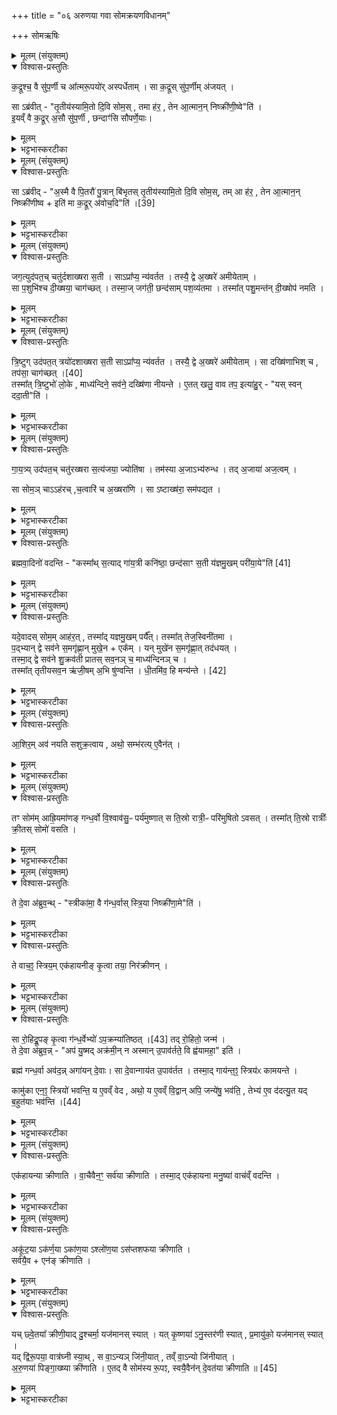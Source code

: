 +++
title = "०६ अरुणया गवा सोमक्रयणविधानम्"

+++
सोमऋषिः

<details><summary>मूलम् (संयुक्तम्)</summary>

क॒द्रूश्च॒ वै सु॑प॒र्णी चा᳚त्मरू॒पयो॑रस्पर्धेता॒ꣳ॒ सा क॒द्रूस्सु॑प॒र्णीम॑जय॒थ्साब्र॑वीत्तृ॒तीय॑स्यामि॒तो दि॒वि सोम॒स्तमा ह॑र॒ तेना॒त्मान॒न्निष्क्री॑णी॒ष्वेती॒यव्ँवै क॒द्रूर॒सौ सु॑प॒र्णी छन्दाꣳ॑सि सौपर्णे॒यास्
</details>

<details open><summary>विश्वास-प्रस्तुतिः</summary>

क॒द्रूश्च॒ वै सु॑प॒र्णी च आ᳚त्मरू॒पयो॑र् अस्पर्धेताम् ।
सा क॒द्रूस् सु॑प॒र्णीम् अ॑जयत् ।  

सा ऽब्र॑वीत् -
"तृ॒तीय॑स्यामि॒तो दि॒वि सोम॒स् , तमा ह॑र॒ , तेन आ॒त्मान॒न् निष्क्री॑णी॒ष्वे"ति॑ ।  
इ॒यव्ँ वै क॒द्रूर् अ॒सौ सु॑प॒र्णी , छन्दाꣳ॑सि सौपर्णे॒याः।
</details>

<details><summary>मूलम्</summary>

क॒द्रूश्च॒ वै सु॑प॒र्णी च आ᳚त्मरू॒पयो॑र् अस्पर्धेताम् ।
सा क॒द्रूस् सु॑प॒र्णीम् अ॑जयत् ।  

सा ऽब्र॑वीत् -
"तृ॒तीय॑स्यामि॒तो दि॒वि सोम॒स् , तमा ह॑र॒ , तेन आ॒त्मान॒न् निष्क्री॑णी॒ष्वे"ति॑ ।  
इ॒यव्ँ वै क॒द्रूर् अ॒सौ सु॑प॒र्णी , छन्दाꣳ॑सि सौपर्णे॒याः।
</details>

<details><summary>भट्टभास्करटीका</summary>

1अथ सवनगुणान्विधास्यन् तदर्थं गायत्रीं स्तोतुमाह - कद्रूरित्यादि ॥ दिव्यमातरावेते आत्मरूपयोर्निजसौन्दर्यनिमित्तमहं दर्शनीयाऽहं दर्शनीयेति सपत्नीत्वादस्पर्धेतां स्पर्धमाने विप्रतिपत्तिमकुरुताम् । 'कद्रुकमण्डल्वोः' इति कद्रुशब्दादूङ्प्रत्ययः । 'पाककर्ण' इत्यादिना सुपर्णशब्दात् ङीष् । ततस्सा कद्रूस्सुपर्णीमजयत् रूपवत्तया तां जित्वा दासीं जग्राह । ततस्सा कद्रूस्सुपर्णीमब्रवीत् । इतस्तृतीयस्यां दिवि सोमो यागात्मा वर्तते, तदानयनेन हेतुना आत्मानं निष्क्रीणीष्व त्वां दासीभावान्मोचयेति । देवनशीलत्वात्त्रयोपि लोका दिव इत्युच्यन्ते, तत्र भूमिष्ठा कद्रूराह - इतस्तृतीयस्यां दिवीति । यद्वा - द्यौरेव त्रिखण्डा, तत्र दिविष्ठैवाह - इतस्तृतीयस्मिन् द्युखण्डे सोमो वर्तते इति । 'तीयस्य वा ङित्सूपसंख्यानम्' इति स्याभावः । 'ऊडिदम्' इतीदमो विभक्तेरुदात्तत्वम् । इयं वा इत्यादि । दिवः पुत्रत्वेन प्रसिद्धानि छन्दांसि, तानि सौपर्णेयाः सुपर्णीपुत्राः केचन दिव्यजनाः, त एव छन्दांसि गायत्र्यादीनि । यद्वा - लिङ्गव्यत्ययः । छन्दांसि सुपर्णापत्यानीत्यर्थः । स्त्रीभ्यो ढकि 'कितः' इत्यन्तोदात्तत्वम् ॥
</details>

<details><summary>मूलम् (संयुक्तम्)</summary>

साब्र॑वीद॒स्मै वै पि॒तरौ॑ पु॒त्रान्बि॑भृतस्तृ॒तीय॑स्यामि॒तो दि॒वि सोम॒स्तमा ह॑र॒ तेना॒त्मान॒न्निष्क्री॑णीष्व [39]  
इति॑ मा क॒द्रूर॑वोच॒दिति॒
</details>

<details open><summary>विश्वास-प्रस्तुतिः</summary>

सा ऽब्र॑वीद् -
"अ॒स्मै वै पि॒तरौ॑ पु॒त्रान् बि॑भृतस् तृ॒तीय॑स्यामि॒तो दि॒वि सोम॒स्,
तम् आ ह॑र॒ ,
तेन आ॒त्मान॒न् निष्क्री॑णीष्व + इति॑ मा क॒द्रूर् अ॑वोच॒दि"ति॑ ।[39]
</details>

<details><summary>मूलम्</summary>

सा ऽब्र॑वीद् -
"अ॒स्मै वै पि॒तरौ॑ पु॒त्रान् बि॑भृतस् तृ॒तीय॑स्यामि॒तो दि॒वि सोम॒स्,
तम् आ ह॑र॒ ,
तेन आ॒त्मान॒न् निष्क्री॑णीष्व + इति॑ मा क॒द्रूर् अ॑वोच॒दि"ति॑ ।[39]
</details>

<details><summary>भट्टभास्करटीका</summary>

2अथ सा कद्र्वा तथोक्ता सा सुपर्णी पुत्रानब्रवीत् अस्मै ईदृशाय प्रयोजनाय आर्तिपरित्राणाय पितरौ माता च पिता च पुत्रान् दुःखात्त्रायकस्वभावान् सुतान् बिभृतः उत्पाद्य पोषयतः । 'पिता मात्रा' इत्येकशेषः, पूर्ववदिदमो विभक्तेरुदात्तत्वम् । किं तवागमनमिति चेत्? श्रूयतां पुत्रकाः - तृतीयस्यामिता दिवि सोमस्तमाहर तेनात्मानं निष्क्रीणीष्वेति मां कद्रूरवोचत् निजरूपवत्तया गर्विता दासीमिव मां मन्यमाना इत्थमवमन्यते । ततोस्मिन् व्यसनसंकटे नियग्नामितो मां त्रायध्वमिति ॥
</details>

<details><summary>मूलम् (संयुक्तम्)</summary>

जग॒त्युद॑पत॒च्चतु॑र्दशाख्षरा स॒ती साऽप्रा᳚प्य॒ न्य॑वर्तत॒ तस्यै॒ द्वे अ॒ख्षरे॑ अमीयेता॒ꣳ॒ सा प॒शुभि॑श्च दी॒ख्षया॒ चाग॑च्छ॒त्तस्मा॒ज्जग॑ती॒ छन्द॑साम्पश॒व्य॑तमा॒ तस्मा᳚त्पशु॒मन्त॑न्दी॒ख्षोप॑ नमति
</details>

<details open><summary>विश्वास-प्रस्तुतिः</summary>

जग॒त्युद॑पत॒च् चतु॑र्दशाख्षरा स॒ती ।
साऽप्रा᳚प्य॒ न्य॑वर्तत ।
तस्यै॒ द्वे अ॒ख्षरे॑ अमीयेताम् ।  
सा प॒शुभि॑श्च दी॒ख्षया॒ चाग॑च्छत् ।
तस्मा॒ज् जग॑ती॒ छन्द॑साम् पश॒व्य॑तमा । तस्मा᳚त् पशु॒मन्त॑न् दी॒ख्षोप॑ नमति ।
</details>

<details><summary>मूलम्</summary>

जग॒त्युद॑पत॒च् चतु॑र्दशाख्षरा स॒ती ।
साऽप्रा᳚प्य॒ न्य॑वर्तत ।
तस्यै॒ द्वे अ॒ख्षरे॑ अमीयेताम् ।  
सा प॒शुभि॑श्च दी॒ख्षया॒ चाग॑च्छत् ।
तस्मा॒ज् जग॑ती॒ छन्द॑साम् पश॒व्य॑तमा । तस्मा᳚त् पशु॒मन्त॑न् दी॒ख्षोप॑ नमति ।
</details>

<details><summary>भट्टभास्करटीका</summary>

3अथ तछ्रुत्वा छन्दसां ज्येष्ठभूता जगती उदपतत् ऊर्ध्वं गता । सा चतुर्दशाक्षराऽपि सता सोममप्राप्य अलब्ध्वा न्यवर्तत तत्सकाशात्प्रतिनिवृत्ता । 'शतुरनुमः' इति नद्या उदात्तत्वम् । तस्यै तस्याः सोमेन रहितायाः द्वे अक्षरे अमीयेतामहीयेताम् । अशेस्सरप्रत्यये अक्षरम् । ततस्सा जगती तत्र तृतीयस्यां दिवि स्थितान् पशून् दीक्षां च दृष्ट्वा उपादाय तेनोभयेन सहिताऽऽगच्छत् । अन्य आहुः - चतुर्दशाक्षराऽपि सती सा अप्राप्य सोमसकाशमपि गन्तुमसमर्था न्यवर्तत । ततस्तस्याश्श्रान्तायाः द्वे अक्षरे अमीयेतां विशीर्णे अभवताम् । सा तादृशी तत्र स्थि- तान् पशून् दीक्षां च गृहीत्वा आगच्छदिति । तस्माच्छन्दसां मध्ये जगती पशव्यतमा अतिशयेन पशुभ्यो हिता । हितार्थे 'उगवादिभ्यो यत्' । यस्मादेवं पशुभिस्सह दीक्षा आगता, तस्मात्पशुमन्तं दीक्षोपनमति उपतिष्ठते दक्षिणा क्षीरादिसंपत्तेश्च । 'ह्रस्वनुड्भ्यां मतुप्' इति मतुप उदात्तत्वम् ॥
</details>

<details><summary>मूलम् (संयुक्तम्)</summary>

त्रि॒ष्टुगुद॑पत॒त्त्रयो॑दशाख्षरा स॒ती साऽप्रा᳚प्य॒ न्य॑वर्तत॒ तस्यै॒ द्वे अ॒ख्षरे॑ अमीयेता॒ꣳ॒ सा दख्षि॑णाभिश्च [40]  
तप॑सा॒ चाग॑च्छ॒त्तस्मा᳚त्त्रि॒ष्टुभो॑ लो॒के माध्य॑न्दिने॒ सव॑ने॒ दख्षि॑णा नीयन्त ए॒तत्खलु॒ वाव तप॒ इत्या॑हु॒र्यस्स्वन्ददा॒तीति॑
</details>

<details open><summary>विश्वास-प्रस्तुतिः</summary>

त्रि॒ष्टुग् उद॑पत॒त् त्रयो॑दशाख्षरा स॒ती
साऽप्रा᳚प्य॒ न्य॑वर्तत ।
तस्यै॒ द्वे अ॒ख्षरे॑ अमीयेताम् ।
सा दख्षि॑णाभिश् च , तप॑सा॒ चाग॑च्छत् ।[40]  
तस्मा᳚त् त्रि॒ष्टुभो॑ लो॒के , माध्य॑न्दिने॒ सव॑ने॒ दख्षि॑णा नीयन्ते ।
ए॒तत् खलु॒ वाव तप॒ इत्या॑हु॒र् - "यस् स्वन् ददा॒ती"ति॑ ।
</details>

<details><summary>मूलम्</summary>

त्रि॒ष्टुग् उद॑पत॒त् त्रयो॑दशाख्षरा स॒ती
साऽप्रा᳚प्य॒ न्य॑वर्तत ।
तस्यै॒ द्वे अ॒ख्षरे॑ अमीयेताम् ।
सा दख्षि॑णाभिश् च , तप॑सा॒ चाग॑च्छत् ।[40]  
तस्मा᳚त् त्रि॒ष्टुभो॑ लो॒के , माध्य॑न्दिने॒ सव॑ने॒ दख्षि॑णा नीयन्ते ।
ए॒तत् खलु॒ वाव तप॒ इत्या॑हु॒र् - "यस् स्वन् ददा॒ती"ति॑ ।
</details>

<details><summary>भट्टभास्करटीका</summary>

4त्रिष्टुगुदपतदित्यादि ॥ गतम् । सा दक्षिणाभिश्च तपसा च दानलक्षणेन आगच्छत् । तस्मात्त्रिष्टुभो लोके स्थाने माध्यान्दिनसवने दक्षिणा नीयन्ते । उत्सादिर्मध्यन्दिनशब्दः । अधुना माध्यन्दिने सवने, दानमेव तप इत्याह - यत् स्वं ददाति एतदेव खलु तप इत्याहुः । ददातीति 'अभ्यस्तानामादिः' इत्याद्युदात्तत्वम् ॥
</details>

<details><summary>मूलम् (संयुक्तम्)</summary>

गाय॒त्र्युद॑पत॒च्चतु॑रख्षरा स॒त्य॑जया॒ ज्योति॑षा॒ तम॑स्या अ॒जाभ्य॑रुन्द्ध॒ तद॒जाया॑ अज॒त्वꣳ सा सोम॒ञ्चाह॑रच्च॒त्वारि॑ चा॒ख्षरा॑णि साष्टाख्ष॑रा॒ सम॑पद्यत
</details>

<details open><summary>विश्वास-प्रस्तुतिः</summary>

गा॒य॒त्र्य् उद॑पत॒च् चतु॑रख्षरा स॒त्य॑जया॒ ज्योति॑षा ।
तम॑स्या अ॒जाऽभ्य॑रुन्ध ।
तद् अ॒जाया॑ अज॒त्वम् ।  

सा सोम॒ञ् चाऽऽह॑रच् ,च॒त्वारि॑ च अ॒ख्षरा॑णि ।
सा ऽष्टाख्ष॑रा॒ सम॑पद्यत ।
</details>

<details><summary>मूलम्</summary>

गा॒य॒त्र्य् उद॑पत॒च् चतु॑रख्षरा स॒त्य॑जया॒ ज्योति॑षा ।
तम॑स्या अ॒जाऽभ्य॑रुन्ध ।
तद् अ॒जाया॑ अज॒त्वम् ।  

सा सोम॒ञ् चाऽऽह॑रच् ,च॒त्वारि॑ च अ॒ख्षरा॑णि ।
सा ऽष्टाख्ष॑रा॒ सम॑पद्यत ।
</details>

<details><summary>भट्टभास्करटीका</summary>

5ततो गायत्र्युदपतत् चतुरक्षरैव सता अजया सहायभूतया अजामपि सहायभूतां गृहीत्वा ऊर्ध्वं गता, ततस्सा अजा ज्योतिषा आत्मीयया दीप्त्या तं सोमं गायत्र्यर्थमभ्यरुन्ध अभिरुद्धवती अभिगतवती । तदित्यादि । अज गतिक्षेपाणयोः, 'ङ्यापोस्मंज्ञाछन्दसोर्बहुलम्' 'त्वे च' इति ह्रस्वत्वम् । ततस्सा गायत्री सोमं चाजया वशीकृतमाहरत्, चत्वारि चाक्षराणि यानि त्रिष्टुब्जगत्योः तत्राहीयन्त तान्येव स्वयमाहरत् । ततः प्रभृति साऽष्टाक्षरा समपद्यत, पादाभिप्रायमिदम् । यथोक्तं 'गायत्र्यष्टकैः' इति । त्रयश्चास्याः पादाः, यथा वक्ष्यति - 'पद्भ्यां द्वे सवने समगृह्नान्मुखेनैकम्' इति । तेन चतुर्विंशत्यक्षरा गायत्री । त्रिष्टुब्जगत्यौ च ततः प्रभृत्येकादशद्वादशाक्षरपादे, द्वयोर्द्वयोर्हीनत्वात् । तेन चतुश्चत्वारिंशदक्षरा त्रिष्टुम्, अष्टाचत्वारिंशदक्षरा जगती ॥
</details>

<details><summary>मूलम् (संयुक्तम्)</summary>

ब्रह्मवा॒दिनो॑ वदन्ति [41]  
कस्मा᳚थ्स॒त्याद्गा॑य॒त्री कनि॑ष्ठा॒ छन्द॑साꣳ स॒ती य॑ज्ञमु॒खम्परी॑या॒येति॒
</details>

<details open><summary>विश्वास-प्रस्तुतिः</summary>

ब्रह्मवा॒दिनो॑ वदन्ति -
"कस्मा᳚थ् स॒त्याद् गा॑य॒त्री कनि॑ष्ठा॒ छन्द॑साꣳ स॒ती य॑ज्ञमु॒खम् परी॑या॒ये"ति॑ [41]  
</details>

<details><summary>मूलम्</summary>

ब्रह्मवा॒दिनो॑ वदन्ति -
"कस्मा᳚थ् स॒त्याद् गा॑य॒त्री कनि॑ष्ठा॒ छन्द॑साꣳ स॒ती य॑ज्ञमु॒खम् परी॑या॒ये"ति॑ [41]  
</details>

<details><summary>भट्टभास्करटीका</summary>

6ब्रह्यवादिन इति ॥ सदर्हतीति सत्यं कारणमुच्यते । दण्डादिभ्यो यः । कस्मात्कारणाद्रायत्री छन्दसां प्रकृतानां त्रयाणां कनिष्ठा अल्पतमा सती यज्ञमुखं प्रातस्सवनं परीयाय परिगच्छतीति । 'छन्दसि लुङ्लङ्लिटः' इति लिट् । 'युवाल्पयोः कनन्यतरस्याम्' इति कन् ॥
</details>

<details><summary>मूलम् (संयुक्तम्)</summary>

यदे॒वादस्सोम॒माह॑र॒त्तस्मा᳚द्यज्ञमु॒खम्पर्यै॒त्तस्मा᳚त्तेज॒स्विनी॑तमा प॒द्भ्यान्द्वे सव॑ने स॒मगृ॑ह्णा॒न्मुखे॒नैक॒य्ँयन्मुखे॑न स॒मगृ॑ह्णा॒त्तद॑धय॒त्तस्मा॒द्द्वे सव॑ने शु॒क्रव॑ती प्रातस्सव॒नञ्च॒ माध्य॑न्दिनञ्च॒ तस्मा᳚त्तृतीयसव॒न ऋ॑जी॒षम॒भि षु॑ण्वन्ति धी॒तमि॑व॒ हि मन्य॑न्ते [42]  
</details>

<details open><summary>विश्वास-प्रस्तुतिः</summary>

यदे॒वादस् सोम॒म् आह॑र॒त् , तस्मा᳚द् यज्ञमु॒खम् पर्यै᳚त्। तस्मा᳚त् तेज॒स्विनी॑तमा ।  
प॒द्भ्यान् द्वे सव॑ने स॒मगृ॑ह्णा॒न् मुखे॒न + एक᳚म् ।
यन् मुखे॑न स॒मगृ॑ह्णा॒त् तद॑धयत् ।  
तस्मा॒द् द्वे सव॑ने  शु॒क्रव॑ती प्रातस् सव॒नञ् च॒ माध्य॑न्दिनञ् च ।  
तस्मा᳚त् तृतीयसव॒न ऋ॑जी॒षम् अ॒भि षु॑ण्वन्ति ।
धी॒तमि॑व॒ हि मन्य॑न्ते । [42]  
</details>

<details><summary>मूलम्</summary>

यदे॒वादस् सोम॒म् आह॑र॒त् , तस्मा᳚द् यज्ञमु॒खम् पर्यै᳚त्। तस्मा᳚त् तेज॒स्विनी॑तमा ।  
प॒द्भ्यान् द्वे सव॑ने स॒मगृ॑ह्णा॒न् मुखे॒न + एक᳚म् ।
यन् मुखे॑न स॒मगृ॑ह्णा॒त् तद॑धयत् ।  
तस्मा॒द् द्वे सव॑ने  शु॒क्रव॑ती प्रातस् सव॒नञ् च॒ माध्य॑न्दिनञ् च ।  
तस्मा᳚त् तृतीयसव॒न ऋ॑जी॒षम् अ॒भि षु॑ण्वन्ति ।
धी॒तमि॑व॒ हि मन्य॑न्ते । [42]  
</details>

<details><summary>भट्टभास्करटीका</summary>

7इत्थं ब्रह्मवादिभिः पृष्टे उत्तरमाह कश्चिद्व्रह्मवादी - यदेवेति ॥ यदेवेदं कारणं सोममियमाहरत्, अदः एतस्मात् यज्ञमुखं परिगता । यद्वा - अदश्शब्दात्परस्याः पञ्चम्याः 'सुपां सुलुक्' इति लुक् । अमुष्माल्लोकादित्यर्थः । एतेर्लिङि इतश्च लोपे अडागमे 'आटश्च' इति वृद्धौ एदिति भवति । तस्मादेव कारणात् तेजस्विनीतमा अतिशयेन तेजस्विनी गायत्री बभूव । सा सोममाहरन्ती पद्भ्यां द्वे सवने प्रातस्सवनमाध्यन्दिने समगृह्णात् संगृहीतवती । मुखेन मुखस्थानीयेन पादेन एकं सवनं तृतीयं समगृह्णात् । छन्दसां पक्षिरूपत्वादेवमुक्तम् । द्वौ पादावस्य, तृतीयः पादो मुखमिति । यत् मुखेन सवनं समगृह्णात् तत् अधयत् अपिबत् । तस्मादित्यादि । शुक्रवती रसवती पद्भ्यां गृहीतत्वात् । 'नपुंसकाच्च' इति शीभावः । तस्मादित्यादि । यस्मात् घीतं पीतमिव तृतीयसवनं मन्यन्ते तस्मात्तृतीयसवने ऋजीषं किम्भूतं सोममभिषुण्वन्ति, तस्य पीतसारत्वात् एता- दृशस्यापीतत्वात् ॥
</details>

<details><summary>मूलम् (संयुक्तम्)</summary>

आ॒शिर॒मव॑ नयति सशुक्र॒त्वायाथो॒ सम्भ॑रत्ये॒वैन॒त्
</details>

<details open><summary>विश्वास-प्रस्तुतिः</summary>

आ॒शिर॒म् अव॑ नयति सशुक्र॒त्वाय , अथो॒ सम्भ॑रत्य् ए॒वैन॑त् ।  
</details>

<details><summary>मूलम्</summary>

आ॒शिर॒म् अव॑ नयति सशुक्र॒त्वाय , अथो॒ सम्भ॑रत्य् ए॒वैन॑त् ।  
</details>

<details><summary>भट्टभास्करटीका</summary>

8आशिरमित्यादिविधिः ॥ ऋजीषे आशिरं सोममवनयति सरसत्वार्थम् । अथो अपि च एतत्तृतीयसवनं संभरत्येव संपुष्टमेव करोतीति । एनादेशोऽनुदात्तः ॥
</details>

<details><summary>मूलम् (संयुक्तम्)</summary>

तꣳ सोम॑माह्रि॒यमा॑णङ्गन्ध॒र्वो वि॒श्वाव॑सु॒ᳶ पर्य॑मुष्णा॒थ्स ति॒स्रो रात्री॒ᳶ परि॑मुषितोऽवस॒त्तस्मा᳚त्ति॒स्रो रात्रीः᳚ क्री॒तस्सोमो॑ वसति॒
</details>

<details open><summary>विश्वास-प्रस्तुतिः</summary>

तꣳ सोम॑म् आह्रि॒यमा॑णङ् गन्ध॒र्वो वि॒श्वाव॑सु॒ᳶ पर्य॑मुष्णात्
स ति॒स्रो रात्री॒ᳶ परि॑मुषितो ऽवसत् ।
तस्मा᳚त् ति॒स्रो रात्रीः᳚ क्री॒तस् सोमो॑ वसति ।
</details>

<details><summary>मूलम्</summary>

तꣳ सोम॑म् आह्रि॒यमा॑णङ् गन्ध॒र्वो वि॒श्वाव॑सु॒ᳶ पर्य॑मुष्णात्
स ति॒स्रो रात्री॒ᳶ परि॑मुषितो ऽवसत् ।
तस्मा᳚त् ति॒स्रो रात्रीः᳚ क्री॒तस् सोमो॑ वसति ।
</details>

<details><summary>भट्टभास्करटीका</summary>

9तमित्यादि ॥ तमानीयमानं सोमं विश्वावसुर्नाम गन्धर्वः पर्यमुष्णात् प्रतिरोधक इव भूत्वा आनयनविघ्नमाचरत् । स च परिमुषितः तिस्रो रात्रीः तत्रैव न्यवसत् । तस्मादित्यादि । अत्र त्रित्वसंख्याप्रयुक्तो निवासः दीक्षासमाप्तेः यावत्सुत्यादिवसं वसतीत्यर्थः । अत्रान्तराळदिवसानां त्रित्वात्तिस्र इत्युक्तम् । तेन त्रित्वाभावेऽपि वासो भवत्येव ॥
</details>

<details><summary>मूलम् (संयुक्तम्)</summary>

ते दे॒वा अ॑ब्रुव॒न्थ्स्त्रीका॑मा॒ वै ग॑न्ध॒र्वास्स्त्रि॒या निष्क्री॑णा॒मेति॒ ते वाच॒ꣵ॒ स्त्रिय॒मेक॑हायनीङ्कृ॒त्वा तया॒ निर॑क्रीण॒न्थ्
</details>

<details open><summary>विश्वास-प्रस्तुतिः</summary>

ते दे॒वा अ॑ब्रुव॒न्थ् -
"स्त्रीका॑मा॒ वै ग॑न्ध॒र्वास् स्त्रि॒या निष्क्री॑णा॒मे"ति॑ ।  
</details>

<details><summary>मूलम्</summary>

ते दे॒वा अ॑ब्रुव॒न्थ् -
"स्त्रीका॑मा॒ वै ग॑न्ध॒र्वास् स्त्रि॒या निष्क्री॑णा॒मे"ति॑ ।  
</details>

<details><summary>भट्टभास्करटीका</summary>

10एकहायन्या क्रीणातीति विधास्यन् तदर्थमाह - ते देवा इत्यादि ॥ ते देवाः गन्धर्वेण परिमुषितसोमाः तन्निष्क्रयोपायं विमृशन्तः इत्थमब्रुवन् - गन्धर्वा नाम स्त्रीकामा भवन्ति, तस्मात् स्त्रिया निष्क्रयणभूतया कया चित् सोमं निष्क्रीणामेति । पञ्चमषष्ठयोरन्यतरस्मिन् लकारे आडागमः । स्त्रीं कामयन्त इति स्त्रीकामाः, 'शालिकामिभिक्षाचरिभ्यो णः', 'पूर्वपदप्रकृतिस्वरत्वं च वक्तव्यम्' इति णः ।
</details>

<details open><summary>विश्वास-प्रस्तुतिः</summary>

ते वाच॒ꣵ॒ स्त्रिय॒म् एक॑हायनीङ् कृ॒त्वा तया॒ निर॑क्रीणन् ।
</details>

<details><summary>मूलम्</summary>

ते वाच॒ꣵ॒ स्त्रिय॒म् एक॑हायनीङ् कृ॒त्वा तया॒ निर॑क्रीणन् ।
</details>

<details><summary>भट्टभास्करटीका</summary>

ते वाचमित्यादि । ते तथाकृताध्यवसाया देवाः वाचं वाङ्मयाभिमानिनीं एकहायनीमेकवर्षां स्त्रियं कृत्वा तया सोमं निरक्रीणन् निष्क्रीतवन्तः । 'दामहायनान्ताच्च' इति ङीप् ॥
</details>

<details><summary>मूलम् (संयुक्तम्)</summary>

सा रो॒हिद्रू॒पङ्कृ॒त्वा ग॑न्ध॒र्वेभ्यः॑ [43]  
अ॒प॒क्रम्या॑तिष्ठ॒त्तद्रो॒हितो॒ जन्म॒ ते दे॒वा अ॑ब्रुव॒न्नप॑ यु॒ष्मदक्र॑मी॒न्नास्मानु॒पाव॑र्तते॒ वि ह्व॑यामहा॒ इति॒ ब्रह्म॑ गन्ध॒र्वा अव॑द॒न्नगा॑यन्दे॒वास्सा दे॒वान्गाय॑त उ॒पाव॑र्तत॒ तस्मा॒द्गाय॑न्त॒ꣵ॒ स्त्रिय॑ᳵ कामयन्ते॒ कामु॑का एन॒ꣵ॒ स्त्रियो॑ भवन्ति॒ य ए॒वव्ँवेदाथो॒ य ए॒वव्ँवि॒द्वानपि॒ जन्ये॑षु॒ भव॑ति॒ तेभ्य॑ ए॒व द॑दत्यु॒त यद्ब॒हुत॑याः [44]  
भव॒न्त्य्
</details>

<details open><summary>विश्वास-प्रस्तुतिः</summary>

सा रो॒हिद्रू॒पङ् कृ॒त्वा ग॑न्ध॒र्वेभ्यो॑ ऽप॒क्रम्या॑तिष्ठत् ।[43]
तद् रो॒हितो॒ जन्म॑ ।  
ते दे॒वा अ॑ब्रुव॒न्न् - "अप॑ यु॒ष्मद् अक्र॑मी॒न् न अस्मान् उ॒पाव॑र्तते॒ वि ह्व॑यामहा॒" इति॑ ।  

ब्रह्म॑ गन्ध॒र्वा अव॑द॒न्न् अगा॑यन् दे॒वाः।
सा दे॒वान्गाय॑त उ॒पाव॑र्तत ।
तस्मा॒द् गाय॑न्त॒ꣵ॒ स्त्रिय॑ᳵ कामयन्ते ।  

कामु॑का एन॒ꣵ॒ स्त्रियो॑ भवन्ति॒ य ए॒वव्ँ वेद ,
अथो॒ य ए॒वव्ँ वि॒द्वान् अपि॒ जन्ये॑षु॒ भव॑ति॒ , तेभ्य॑ ए॒व द॑दत्यु॒त यद् ब॒हुत॑याः भव॑न्ति ।[44]  
</details>

<details><summary>मूलम्</summary>

सा रो॒हिद्रू॒पङ् कृ॒त्वा ग॑न्ध॒र्वेभ्यो॑ ऽप॒क्रम्या॑तिष्ठत् ।[43]
तद् रो॒हितो॒ जन्म॑ ।  
ते दे॒वा अ॑ब्रुव॒न्न् - "अप॑ यु॒ष्मद् अक्र॑मी॒न् न अस्मान् उ॒पाव॑र्तते॒ वि ह्व॑यामहा॒" इति॑ ।  

ब्रह्म॑ गन्ध॒र्वा अव॑द॒न्न् अगा॑यन् दे॒वाः।
सा दे॒वान्गाय॑त उ॒पाव॑र्तत ।
तस्मा॒द् गाय॑न्त॒ꣵ॒ स्त्रिय॑ᳵ कामयन्ते ।  

कामु॑का एन॒ꣵ॒ स्त्रियो॑ भवन्ति॒ य ए॒वव्ँ वेद ,
अथो॒ य ए॒वव्ँ वि॒द्वान् अपि॒ जन्ये॑षु॒ भव॑ति॒ , तेभ्य॑ ए॒व द॑दत्यु॒त यद् ब॒हुत॑याः भव॑न्ति ।[44]  
</details>

<details><summary>भट्टभास्करटीका</summary>

11इदानीं वाचा सोमं निष्क्रीयतामपि देवा वाचं गन्धर्वेभ्यः आहूतवन्त इति दर्शयितुमाह - सेत्यादि ॥ सा वागपाक्रमीत् अपक्रान्ता । 'नेटि' इति वृद्ध्यिप्रतिषेधः । अस्मांश्च नोपावर्तते अस्मत्समीपं च न गच्छति मध्ये तिष्ठति, तस्मात् यूयं च वयं च इमां विह्वयामहे विविधमाह्वयामः । 'त्यदादीनां यत्परं तच्छिष्यते' इत्यस्मदः शेषः, 'निसमुपविभ्यो ह्रः' इत्यात्मनेपदम् । ततो ब्रह्म मन्त्रमाह्वानसाधनं गन्धर्वा अवदन्, देवा अगायन् । सेत्यादि । सा रोहित् गायतो देवानुपावर्तत उपागच्छत् । तस्मात्ततःप्रभृति गायन्तं स्त्रियः कामयन्ते । अथ य एवमुक्तप्रकारमर्थं वेद एनं कामुकाः स्त्रियो भवन्ति । 'लषपत' इत्यादिना कमेस्ताच्छीलिक उकञ्, 'नलोकाव्यय' इति षष्ठीप्रतिषेधः । अथो इति । अपिचेत्यर्थः । कन्याया वरितारो जन्याः, तेष्वपि मध्ये एवं विद्वानपि कश्चिद्भवति, तेभ्य एव कन्यां ददति सत्स्वेवान्येषु वरेषु गुणान्तरवत्सु । एतदुक्तं भवति - ऊर्वास्मात्युता? तन्मध्ये एवं विद्वान् कोपि भवति, तेऽपि कन्यामर्हन्ति न केवलमेवंविद्वान्, तस्मात्तेभ्य एव ददति कन्याम् । उत यत् यद्यपीत्यर्थः । यद्यपि बहुतया बहुविधगुणान्तरशालिनन्येषु (ता) बहवो विद्यन्ते, अथापि तेभ्य एव ददति एषामेवं विद्वानेकोपि भवति । अन्य आहुः - एवं विद्वानेकोपि यदि जन्येषु भवति तेभ्य एव ददति, किंपुनः यद्बहुतया भवन्ति तेभ्यो ददतीति । अपरे ब्रुवते - जनेभ्यो हितानि जन्यानि जनपदानि । 'उगवादिभ्यो यत्' । 'यतो नावः' इत्याद्युदात्तत्वम् । समानमन्यत् । 'बहुगुणवतुडतिसंख्या' इति संख्यात्वात् 'संख्याया अवयवे तयप्' इति तयप् ॥
</details>

<details><summary>मूलम् (संयुक्तम्)</summary>

एक॑हायन्या क्रीणाति वा॒चैवैन॒ꣳ॒ सर्व॑या क्रीणाति॒ तस्मा॒देक॑हायना मनु॒ष्या॑ वाच॑व्ँवद॒न्त्य्
</details>

<details open><summary>विश्वास-प्रस्तुतिः</summary>

एक॑हायन्या क्रीणाति ।
वा॒चैवैन॒ꣳ॒ सर्व॑या क्रीणाति ।
तस्मा॒द् एक॑हायना मनु॒ष्या॑ वाच॑व्ँ वदन्ति ।
</details>

<details><summary>मूलम्</summary>

एक॑हायन्या क्रीणाति ।
वा॒चैवैन॒ꣳ॒ सर्व॑या क्रीणाति ।
तस्मा॒द् एक॑हायना मनु॒ष्या॑ वाच॑व्ँ वदन्ति ।
</details>

<details><summary>भट्टभास्करटीका</summary>

12एकहायन्येत्यादिविधिः ॥ वाचैवेति । सर्वा हि वागेकहायन्यभवत् । तस्मादिति । एकहायनमुपादाय वाचः प्रादुर्भूताः ॥
</details>

<details><summary>मूलम् (संयुक्तम्)</summary>

अकू॑ट॒याऽक॑र्ण॒याऽका॑ण॒याऽश्लो॑ण॒याऽस॑प्तशफया क्रीणाति॒ सर्व॑यै॒वैन॑ङ्क्रीणाति॒
</details>

<details open><summary>विश्वास-प्रस्तुतिः</summary>

अकू॑ट॒या ऽक॑र्ण॒या ऽका॑ण॒या ऽश्लो॑ण॒या ऽस॑प्तशफया क्रीणाति ।  
सर्व॑यै॒व + एन॑ङ् क्रीणाति ।
</details>

<details><summary>मूलम्</summary>

अकू॑ट॒या ऽक॑र्ण॒या ऽका॑ण॒या ऽश्लो॑ण॒या ऽस॑प्तशफया क्रीणाति ।  
सर्व॑यै॒व + एन॑ङ् क्रीणाति ।
</details>

<details><summary>भट्टभास्करटीका</summary>

13अकूटयेत्यादिविधिः ॥ कुटिलशृङ्गी कूटा । एकशृङ्गीत्यन्ये । भग्नशृङ्गीत्यपरे । अकर्णा खण्डितकर्णा । अकाणा प्रसिद्धा । श्लोणा शून्या । अशिक्षिताङ्गीति केचित् । कुष्ठव्याधिदूषितेत्यन्ये । सप्तशफा द्युन[ऊन]खुरा या अष्टशफा न भवति सा सप्तशफेति कथ्यते । एताः कूटादयः पर्युदस्यन्ते - सर्वयैवेति । सर्वया अन्यूनया वाचा एनं सोमं क्रीणाति ॥
</details>

<details><summary>मूलम् (संयुक्तम्)</summary>

यच्छ्वे॒तया᳚ क्रीणी॒याद्दु॒श्चर्मा॒ यज॑मानस्स्या॒द्यत्कृ॒ष्णया॑नु॒स्तर॑णी स्यात्प्र॒मायु॑को॒ यज॑मानस्स्या॒द्यद्द्वि॑रू॒पया॒ वात्र॑घ्नी स्या॒थ्स वा॒न्यञ्जि॑नी॒यात्तव्ँवा॒न्यो जि॑नीयादरु॒णया॑ पिङ्गा॒ख्ष्या क्री॑णात्ये॒तद्वै सोम॑स्य रू॒पꣵ स्वयै॒वैन॑न्दे॒वत॑या क्रीणाति ॥ [45]  
</details>

<details open><summary>विश्वास-प्रस्तुतिः</summary>

यच् छ्वे॒तया᳚ क्रीणी॒याद् दु॒श्चर्मा॒ यज॑मानस् स्यात् ।
यत् कृ॒ष्णया॑ ऽनु॒स्तर॑णी स्यात् , प्र॒मायु॑को॒ यज॑मानस् स्यात् ।  
यद् द्वि॑रू॒पया॒ वात्र॑घ्नी स्या॒थ् , स वा॒ऽन्यञ् जि॑नी॒यात् , तव्ँ वा॒ऽन्यो जि॑नीयात् ।  
अ॒रु॒णया॑ पिङ्गा॒ख्ष्या क्री॑णाति ।
ए॒तद् वै सोम॑स्य रू॒पꣵ,
स्वयै॒वैन॑न् दे॒वत॑या क्रीणाति ॥ [45]  
</details>

<details><summary>मूलम्</summary>

यच् छ्वे॒तया᳚ क्रीणी॒याद् दु॒श्चर्मा॒ यज॑मानस् स्यात् ।
यत् कृ॒ष्णया॑ ऽनु॒स्तर॑णी स्यात् , प्र॒मायु॑को॒ यज॑मानस् स्यात् ।  
यद् द्वि॑रू॒पया॒ वात्र॑घ्नी स्या॒थ् , स वा॒ऽन्यञ् जि॑नी॒यात् , तव्ँ वा॒ऽन्यो जि॑नीयात् ।  
अ॒रु॒णया॑ पिङ्गा॒ख्ष्या क्री॑णाति ।
ए॒तद् वै सोम॑स्य रू॒पꣵ,
स्वयै॒वैन॑न् दे॒वत॑या क्रीणाति ॥ [45]  
</details>

<details><summary>भट्टभास्करटीका</summary>

14यदित्यादि ॥ यदि श्वेतवर्णया क्रीणीयात्, दुश्चर्मा यजमानः स्यात् । यत्कृष्णयेति । क्रीणीयादित्येव । अनुस्तरणी मृतविषया इयं स्यात् । मरणानन्तरमास्तीर्यते हिंस्यते इत्यनुस्तरणी । यथा 'मृतायानुस्तरणीं घ्रन्ति' इति । ततश्च प्रमायुको मरणशीलः यजमानस्स्यात् । छान्दस उकञ् । यदि द्विरूपया व्यामिश्रवर्णया क्रीणीयात् वार्त्रघ्नी शत्रुघ्नी स्यात्, वृत्रस्य हन्तुरियमिति, उत्सादित्वादञ् । अत एव हि हननशीलानामियं स्वभूता स्यात् । ततश्चानया साधनभूतया वाचा यजमानः अन्यं जिनीयात् मारयेत् । ज्या वयोहानौ, ग्रहिज्यादिना संप्रसारागम्, 'चवायोगे प्रथमा' इति प्रथमा तिड्विभक्तिर्न निहन्यते, या सुट्, उदात्तत्वम् । शत्रौ हन्तव्ये को हनिष्यते को हनिष्यतीति न ज्ञायते, ततश्चाविशेषाद्यजमानोपि हन्तव्यस्सांभाव्येत, तस्मात् पाक्षिकदोषपरिहारार्यं द्विरूपया न क्रीणीयात् । तस्मादरुणया सन्ध्यावर्णया पिङ्गाक्ष्या सोमं क्रीणातीति विधिः । 'बहुव्रीहौ सक्थ्यक्ष्णोः' इति पच् समासान्तः, 'विद्गौरादिभ्यश्च' इति ङीषि 'उदात्तयणः' इति विभक्तेरुदात्तत्वम् । एतदित्यादि । अरुणं पिङ्गाक्षं चेति सोमस्यौषधीशस्य रूपम्, तस्मात्स्वयैव देवतया एनं वल्लीसोमं क्रीणाति ॥

इति षष्ठे प्रथमे षष्ठोनुवाकः ॥  
</details>
